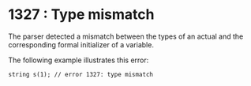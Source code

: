 # 1327 : Type mismatch

The parser detected a mismatch between the types of an actual and the corresponding formal initializer of a variable.

&#x20;

The following example illustrates this error:

```
string s(1); // error 1327: type mismatch 
```


